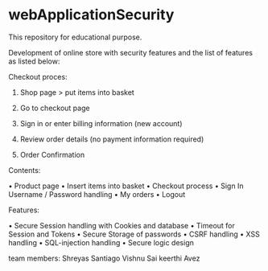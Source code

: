 # webApplicationSecurity
This repository for educational purpose.

Development of online store with security features 
and the list of features as listed below:

Checkout proces:

1. Shop page > put items into basket

2. Go to checkout page

3. Sign in or enter billing information (new account)

4. Review order details (no payment information required)

5. Order Confirmation

Contents:

• Product page 
• Insert items into basket 
• Checkout process
• Sign In Username / Password handling
• My orders
• Logout

Features:

• Secure Session handling with Cookies and database
• Timeout for Session and Tokens
• Secure Storage of passwords
• CSRF handling
• XSS handling
• SQL-injection handling
• Secure logic design


team members:
Shreyas
Santiago
Vishnu
Sai keerthi
Avez
